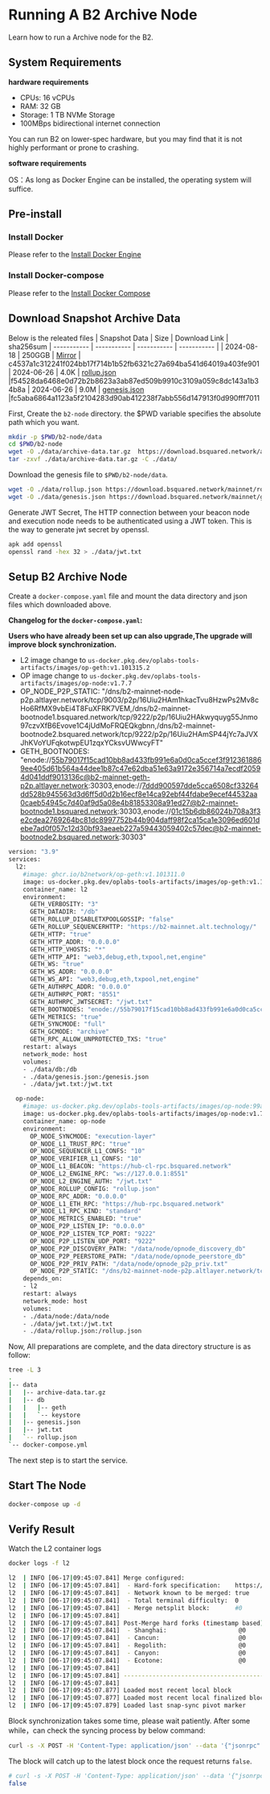 # Running A B2 Archive Node

Learn how to run a Archive node for the B2.

## System Requirements

**hardware requirements**

- CPUs: 16 vCPUs
- RAM:  32 GB
- Storage: 1 TB NVMe Storage
- 100MBps bidirectional internet connection

You can run B2 on lower-spec hardware, but you may find that it is not highly performant or prone to crashing.

**software requirements**


OS：As long as Docker Engine can be installed, the operating system will suffice.

## Pre-install

### Install Docker

Please refer to the [Install Docker Engine](https://docs.docker.com/engine/install/)

### Install Docker-compose

Please refer to the [Install Docker Compose](https://docs.docker.com/compose/install/standalone/)

## Download Snapshot Archive Data
Below is the releated files
| Snapshot Data     | Size | Download Link | sha256sum
| ----------- | ----------- | ----------- | ----------- |
| 2024-08-18   | 250GGB     | [Mirror](https://download.bsquared.network/archive-data.tar.gz) | c4537a1c312241f024bb17f714b1b52fb6321c27a694ba541d64019a403fe901 
| 2024-06-26    | 4.0K     | [rollup.json](https://download.bsquared.network/mainnet/rollup.json) |f54528da6468e0d72b2b8623a3ab87ed509b9910c3109a059c8dc143a1b34b8a
| 2024-06-26    | 9.0M     | [genesis.json](https://download.bsquared.network/mainnet/genesis.json) |fc5aba6864a1123a5f2104283d90ab412238f7abb556d147913f0d990fff7011

First, Create the ``b2-node`` directory.
the $PWD variable specifies the absolute path which you want.

```sh
mkdir -p $PWD/b2-node/data
cd $PWD/b2-node
wget -O ./data/archive-data.tar.gz  https://download.bsquared.network/archive-data.tar.gz
tar -zxvf ./data/archive-data.tar.gz -C ./data/
```


Download the genesis file to `$PWD/b2-node/data`.

```bash
wget -O ./data/rollup.json https://download.bsquared.network/mainnet/rollup.json
wget -O ./data/genesis.json https://download.bsquared.network/mainnet/genesis.json
```
Generate JWT Secret, The HTTP connection between your beacon node and execution node needs to be authenticated using a JWT token. This is the way to generate jwt secret by openssl.

```bash
apk add openssl
openssl rand -hex 32 > ./data/jwt.txt
```

## Setup B2 Archive Node

Create  a ``docker-compose.yaml`` file and mount the data directory and json files which downloaded above.

**Changelog for the ``docker-compose.yaml``:**

**Users who have already been set up can also upgrade,The upgrade will improve block synchronization.**

- L2 image change to ``us-docker.pkg.dev/oplabs-tools-artifacts/images/op-geth:v1.101315.2``
- OP image change to ``us-docker.pkg.dev/oplabs-tools-artifacts/images/op-node:v1.7.7``
- OP_NODE_P2P_STATIC: "/dns/b2-mainnet-node-p2p.altlayer.network/tcp/9003/p2p/16Uiu2HAm1hkacTvu8HzwPs2Mv8cHo6RfMX9vbEi4T8FuXFRK7VEM,/dns/b2-mainnet-bootnode1.bsquared.network/tcp/9222/p2p/16Uiu2HAkwyquyg55Jnmo97czvXfB6Evove1C4jUdMoFRQEQkgbnn,/dns/b2-mainnet-bootnode2.bsquared.network/tcp/9222/p2p/16Uiu2HAmSP44jYc7aJVXJhKVoYUFqkotwpEU1zqxYCksvUWwcyFT" 
- GETH_BOOTNODES: "enode://55b79017f15cad10bb8ad433fb991e6a0d0ca5ccef3f9123618869ee405d61b564a44dee1b87c47e62dba51e63a9172e356714a7ecdf20594d041ddf9013136c@b2-mainnet-geth-p2p.altlayer.network:30303,enode://7ddd900597dde5cca6508cf33264dd528b945563d3d6ff5d0d2b16ecf8e14ca92ebf44fdabe9ecef44532aa0caeb54945c7d40af9d5a08e4b81853308a91ed27@b2-mainnet-bootnode1.bsquared.network:30303,enode://01c15b6db86024b708a3f3e2cdea2769264bc81dc8997752b44b904daff98f2ca15ca1e3096ed601debe7ad0f057c12d30bf93aeaeb227a59443059402c57dec@b2-mainnet-bootnode2.bsquared.network:30303"
```bash
version: "3.9"
services:
  l2:
    #image: ghcr.io/b2network/op-geth:v1.101311.0
    image: us-docker.pkg.dev/oplabs-tools-artifacts/images/op-geth:v1.101315.2 
    container_name: l2
    environment:
      GETH_VERBOSITY: "3"
      GETH_DATADIR: "/db"
      GETH_ROLLUP_DISABLETXPOOLGOSSIP: "false"
      GETH_ROLLUP_SEQUENCERHTTP: "https://b2-mainnet.alt.technology/"
      GETH_HTTP: "true"
      GETH_HTTP_ADDR: "0.0.0.0"
      GETH_HTTP_VHOSTS: "*"
      GETH_HTTP_API: "web3,debug,eth,txpool,net,engine"
      GETH_WS: "true"
      GETH_WS_ADDR: "0.0.0.0"
      GETH_WS_API: "web3,debug,eth,txpool,net,engine"
      GETH_AUTHRPC_ADDR: "0.0.0.0"
      GETH_AUTHRPC_PORT: "8551"
      GETH_AUTHRPC_JWTSECRET: "/jwt.txt"
      GETH_BOOTNODES: "enode://55b79017f15cad10bb8ad433fb991e6a0d0ca5ccef3f9123618869ee405d61b564a44dee1b87c47e62dba51e63a9172e356714a7ecdf20594d041ddf9013136c@b2-mainnet-geth-p2p.altlayer.network:30303,enode://7ddd900597dde5cca6508cf33264dd528b945563d3d6ff5d0d2b16ecf8e14ca92ebf44fdabe9ecef44532aa0caeb54945c7d40af9d5a08e4b81853308a91ed27@b2-mainnet-bootnode1.bsquared.network:30303,enode://01c15b6db86024b708a3f3e2cdea2769264bc81dc8997752b44b904daff98f2ca15ca1e3096ed601debe7ad0f057c12d30bf93aeaeb227a59443059402c57dec@b2-mainnet-bootnode2.bsquared.network:30303"
      GETH_METRICS: "true"
      GETH_SYNCMODE: "full"
      GETH_GCMODE: "archive"
      GETH_RPC_ALLOW_UNPROTECTED_TXS: "true"
    restart: always
    network_mode: host
    volumes:
    - ./data/db:/db
    - ./data/genesis.json:/genesis.json
    - ./data/jwt.txt:/jwt.txt

  op-node:
    #image: us-docker.pkg.dev/oplabs-tools-artifacts/images/op-node:99a53381019d3571359d989671ccf70f8d69dfd9
    image: us-docker.pkg.dev/oplabs-tools-artifacts/images/op-node:v1.7.7 
    container_name: op-node
    environment:
      OP_NODE_SYNCMODE: "execution-layer"
      OP_NODE_L1_TRUST_RPC: "true"
      OP_NODE_SEQUENCER_L1_CONFS: "10"
      OP_NODE_VERIFIER_L1_CONFS: "10"
      OP_NODE_L1_BEACON: "https://hub-cl-rpc.bsquared.network"
      OP_NODE_L2_ENGINE_RPC: "ws://127.0.0.1:8551"
      OP_NODE_L2_ENGINE_AUTH: "/jwt.txt"
      OP_NODE_ROLLUP_CONFIG: "rollup.json"
      OP_NODE_RPC_ADDR: "0.0.0.0"
      OP_NODE_L1_ETH_RPC: "https://hub-rpc.bsquared.network"
      OP_NODE_L1_RPC_KIND: "standard"
      OP_NODE_METRICS_ENABLED: "true"
      OP_NODE_P2P_LISTEN_IP: "0.0.0.0"
      OP_NODE_P2P_LISTEN_TCP_PORT: "9222"
      OP_NODE_P2P_LISTEN_UDP_PORT: "9222"
      OP_NODE_P2P_DISCOVERY_PATH: "/data/node/opnode_discovery_db"
      OP_NODE_P2P_PEERSTORE_PATH: "/data/node/opnode_peerstore_db"
      OP_NODE_P2P_PRIV_PATH: "/data/node/opnode_p2p_priv.txt"
      OP_NODE_P2P_STATIC: "/dns/b2-mainnet-node-p2p.altlayer.network/tcp/9003/p2p/16Uiu2HAm1hkacTvu8HzwPs2Mv8cHo6RfMX9vbEi4T8FuXFRK7VEM,/dns/b2-mainnet-bootnode1.bsquared.network/tcp/9222/p2p/16Uiu2HAkwyquyg55Jnmo97czvXfB6Evove1C4jUdMoFRQEQkgbnn,/dns/b2-mainnet-bootnode2.bsquared.network/tcp/9222/p2p/16Uiu2HAmSP44jYc7aJVXJhKVoYUFqkotwpEU1zqxYCksvUWwcyFT" 
    depends_on:
    - l2
    restart: always
    network_mode: host
    volumes:
    - ./data/node:/data/node
    - ./data/jwt.txt:/jwt.txt
    - ./data/rollup.json:/rollup.json
```

Now, All preparations are complete, and the data directory structure is as follow:
```bash
tree -L 3
.
|-- data
|   |-- archive-data.tar.gz
|   |-- db
|   |   |-- geth
|   |   `-- keystore
|   |-- genesis.json
|   |-- jwt.txt
|   `-- rollup.json
`-- docker-compose.yml
```

The next step is to start the service.

## Start The Node

```bash
docker-compose up -d
```
## Verify Result

Watch the L2 container logs

```bash
docker logs -f l2
```
```bash
l2  | INFO [06-17|09:45:07.841] Merge configured:
l2  | INFO [06-17|09:45:07.841]  - Hard-fork specification:    https://github.com/ethereum/execution-specs/blob/master/network-upgrades/mainnet-upgrades/paris.md
l2  | INFO [06-17|09:45:07.841]  - Network known to be merged: true
l2  | INFO [06-17|09:45:07.841]  - Total terminal difficulty:  0
l2  | INFO [06-17|09:45:07.841]  - Merge netsplit block:       #0
l2  | INFO [06-17|09:45:07.841]
l2  | INFO [06-17|09:45:07.841] Post-Merge hard forks (timestamp based):
l2  | INFO [06-17|09:45:07.841]  - Shanghai:                    @0          (https://github.com/ethereum/execution-specs/blob/master/network-upgrades/mainnet-upgrades/shanghai.md)
l2  | INFO [06-17|09:45:07.841]  - Cancun:                      @0
l2  | INFO [06-17|09:45:07.841]  - Regolith:                    @0
l2  | INFO [06-17|09:45:07.841]  - Canyon:                      @0
l2  | INFO [06-17|09:45:07.841]  - Ecotone:                     @0
l2  | INFO [06-17|09:45:07.841]
l2  | INFO [06-17|09:45:07.841] ---------------------------------------------------------------------------------------------------------------------------------------------------------
l2  | INFO [06-17|09:45:07.841]
l2  | INFO [06-17|09:45:07.877] Loaded most recent local block           number=2,593,146 hash=12c9b9..19e5d4 td=0 age=3d2h17m
l2  | INFO [06-17|09:45:07.877] Loaded most recent local finalized block number=2,592,324 hash=5dd607..3a9f3c td=0 age=3d2h44m
l2  | INFO [06-17|09:45:07.879] Loaded last snap-sync pivot marker       number=2,190,015
```

Block synchronization takes some time, please wait patiently.
After some while，can check the syncing process by below command:

```bash
curl -s -X POST -H 'Content-Type: application/json' --data '{"jsonrpc":"2.0","method":"eth_syncing","params":[],"id":1}' http://localhost:8545 | jq '.result'
```

The block will catch up to the latest block once the request returns `false`.

```bash
# curl -s -X POST -H 'Content-Type: application/json' --data '{"jsonrpc":"2.0","method":"eth_syncing","params":[],"id":1}' http://localhost:8545 | jq '.result'
false
```
